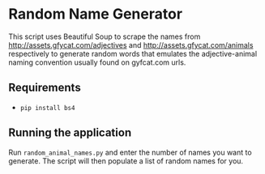 # Random Name Generator

This script uses Beautiful Soup to scrape the names from http://assets.gfycat.com/adjectives and http://assets.gfycat.com/animals respectively to generate random words that emulates the adjective-animal naming convention usually found on gyfcat.com urls.

## Requirements

* `pip install bs4`

## Running the application

Run `random_animal_names.py` and enter the number of names you want to generate. The script will then populate a list of random names for you.

